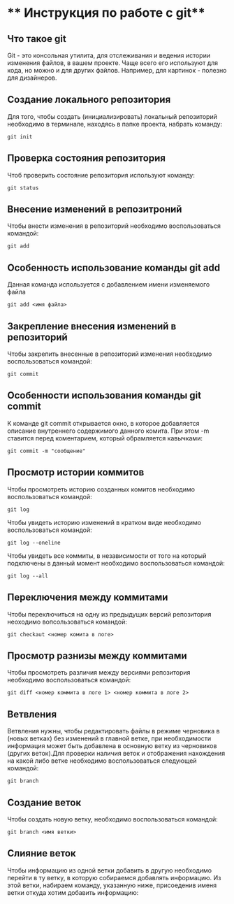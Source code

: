 # ** Инструкция по работе с git**

## Что такое git

Git - это консольная утилита, для отслеживания и ведения истории изменения файлов, в вашем проекте. Чаще всего его используют для кода, но можно и для других файлов. Например, для картинок - полезно для дизайнеров.

## Создание локального репозитория

Для того, чтобы создать (инициализировать) локальный репозиторий необходимо в терминале, находясь в папке проекта, набрать команду:

    git init

## Проверка состояния репозитория
Чтоб проверить состояние репозитория используют команду:

    git status

## Внесение изменений в репозитроний
Чтобы внести изменения в репозиторий необходимо воспользоваться командой:

    git add

## Особенность использование команды git add
Данная команда используется с добавлением имени изменяемого файла

    git add <имя файла>

## Закрепление внесения изменений в репозиторий 
Чтобы закрепить внесенные в репозиторий изменения необходимо воспользоваться командой: 

    git commit

## Особенности использования команды git commit
К команде git commit открывается окно, в которое добавляется описание внутреннего содержимого данного комита. При этом -m ставится перед коментарием, который обрамляется кавычками:

    git commit -m "сообщение"

## Просмотр истории коммитов
Чтобы просмотреть историю созданных комитов необходимо воспользоваться командой:

    git log

Чтобы увидеть историю изменений в кратком виде необходимо воспользоваться командой:

    git log --oneline

Чтобы увидеть все коммиты, в независимости от того на который подключены в данный момент необходимо воспользоваться командой:

    git log --all

## Переключения между коммитами
Чтобы переключиться на одну из предыдущих версий репозитория неоходимо вопсользоваться командой:

    git checkaut <номер комита в логе>

## Просмотр разнизы между коммитами
Чтобы просмотреть различия между версиями репозитория необходимо воспользоваться командой:

    git diff <номер коммита в логе 1> <номер коммита в логе 2>

## Ветвления 
Ветвления нужны, чтобы редактировать файлы в режиме черновика в (новых ветках) без изменений в главной ветке, при необходимости информация может быть добавлена в основную ветку из черновиков (других веток).Для проверки наличия веток и отображения нахождения на какой либо ветке необходимо воспользоваться следующей командой:  

    git branch

## Cоздание веток
Чтобы создать новую ветку, необходимо воспользоваться командой:

    git branch <имя ветки>

## Слияние веток
Чтобы информацию из одной ветки добавить в другую необходимо перейти в ту ветку, в которую собираемся добавлять информацию. Из этой ветки, набираем команду, указанную ниже, присоеденив именя ветки откуда хотим добавить информацию:

    
